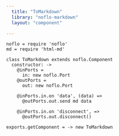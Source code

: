 ```yaml
---
  title: "ToMarkdown"
  library: "noflo-markdown"
  layout: "component"

---
```


    noflo = require 'noflo'
    md = require 'html-md'
    
    class ToMarkdown extends noflo.Component
      constructor: ->
        @inPorts =
          in: new noflo.Port
        @outPorts =
          out: new noflo.Port
    
        @inPorts.in.on 'data', (data) =>
          @outPorts.out.send md data
    
        @inPorts.in.on 'disconnect', =>
          @outPorts.out.disconnect()
    
    exports.getComponent = -> new ToMarkdown
    
